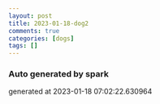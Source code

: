 ```yaml
---
layout: post
title: 2023-01-18-dog2
comments: true
categories: [dogs]
tags: []
---
```


### Auto generated by spark
generated at 2023-01-18 07:02:22.630964
